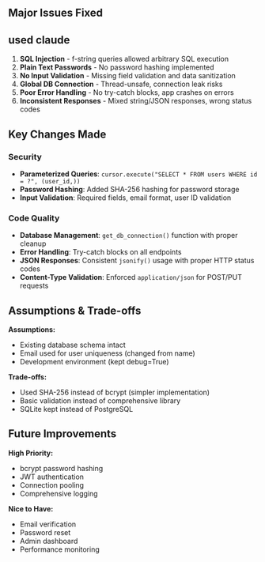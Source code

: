 ## Major Issues Fixed
## used claude
1. **SQL Injection** - f-string queries allowed arbitrary SQL execution
2. **Plain Text Passwords** - No password hashing implemented
3. **No Input Validation** - Missing field validation and data sanitization
4. **Global DB Connection** - Thread-unsafe, connection leak risks
5. **Poor Error Handling** - No try-catch blocks, app crashes on errors
6. **Inconsistent Responses** - Mixed string/JSON responses, wrong status codes

## Key Changes Made

### Security
- **Parameterized Queries**: `cursor.execute("SELECT * FROM users WHERE id = ?", (user_id,))`
- **Password Hashing**: Added SHA-256 hashing for password storage
- **Input Validation**: Required fields, email format, user ID validation

### Code Quality  
- **Database Management**: `get_db_connection()` function with proper cleanup
- **Error Handling**: Try-catch blocks on all endpoints
- **JSON Responses**: Consistent `jsonify()` usage with proper HTTP status codes
- **Content-Type Validation**: Enforced `application/json` for POST/PUT requests

## Assumptions & Trade-offs

**Assumptions:**
- Existing database schema intact
- Email used for user uniqueness (changed from name)
- Development environment (kept debug=True)

**Trade-offs:**
- Used SHA-256 instead of bcrypt (simpler implementation)
- Basic validation instead of comprehensive library
- SQLite kept instead of PostgreSQL

## Future Improvements

**High Priority:**
- bcrypt password hashing
- JWT authentication
- Connection pooling
- Comprehensive logging

**Nice to Have:**
- Email verification
- Password reset
- Admin dashboard
- Performance monitoring